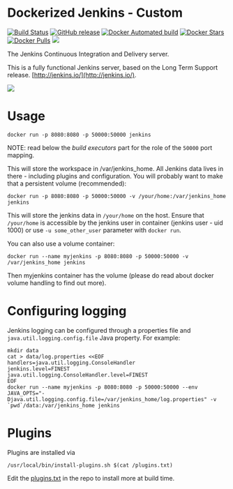# Dockerized Jenkins - Custom

[![Build Status](https://travis-ci.org/HearstAT/docker-jenkins.svg?branch=master)](https://travis-ci.org/HearstAT/docker-jenkins) [![GitHub release](https://img.shields.io/github/release/hearstat/docker-jenkins.svg?maxAge=2592000)](https://github.com/hearstat/docker-jenkins/releases) [![Docker Automated build](https://img.shields.io/docker/automated/hearstat/jenkins.svg?maxAge=2592000)](https://hub.docker.com/r/hearstat/jenkins/) [![Docker Stars](https://img.shields.io/docker/stars/hearstat/jenkins.svg?maxAge=2592000)](https://hub.docker.com/r/hearstat/jenkins/) [![Docker Pulls](https://img.shields.io/docker/pulls/hearstat/jenkins.svg?maxAge=2592000)](https://hub.docker.com/r/hearstat/jenkins/) [![](https://images.microbadger.com/badges/image/hearstat/jenkins.svg)](https://microbadger.com/images/hearstat/jenkins "Get your own image badge on microbadger.com")


The Jenkins Continuous Integration and Delivery server.

This is a fully functional Jenkins server, based on the Long Term Support release.
[http://jenkins.io/](http://jenkins.io/).

<img src="http://jenkins-ci.org/sites/default/files/jenkins_logo.png"/>

# Usage

```
docker run -p 8080:8080 -p 50000:50000 jenkins
```

NOTE: read below the _build executors_ part for the role of the `50000` port mapping.

This will store the workspace in /var/jenkins_home. All Jenkins data lives in there - including plugins and configuration.
You will probably want to make that a persistent volume (recommended):

```
docker run -p 8080:8080 -p 50000:50000 -v /your/home:/var/jenkins_home jenkins
```

This will store the jenkins data in `/your/home` on the host.
Ensure that `/your/home` is accessible by the jenkins user in container (jenkins user - uid 1000) or use `-u some_other_user` parameter with `docker run`.


You can also use a volume container:

```
docker run --name myjenkins -p 8080:8080 -p 50000:50000 -v /var/jenkins_home jenkins
```

Then myjenkins container has the volume (please do read about docker volume handling to find out more).

# Configuring logging

Jenkins logging can be configured through a properties file and `java.util.logging.config.file` Java property.
For example:

```
mkdir data
cat > data/log.properties <<EOF
handlers=java.util.logging.ConsoleHandler
jenkins.level=FINEST
java.util.logging.ConsoleHandler.level=FINEST
EOF
docker run --name myjenkins -p 8080:8080 -p 50000:50000 --env JAVA_OPTS="-Djava.util.logging.config.file=/var/jenkins_home/log.properties" -v `pwd`/data:/var/jenkins_home jenkins
```

# Plugins

Plugins are installed via

`/usr/local/bin/install-plugins.sh $(cat /plugins.txt)`

Edit the [plugins.txt](plugins.txt) in the repo to install more at build time.
 
